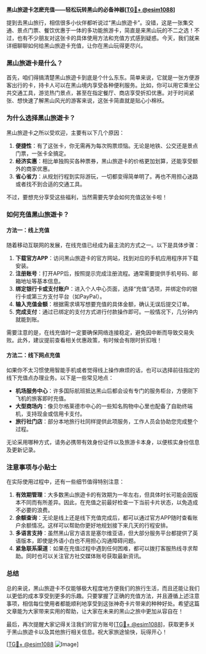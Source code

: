 **黑山旅遊卡怎麽充值——轻松玩转黑山的必备神器[[TG💪+ @esim1088](https://t.me/s/esim1088)]**

提到去黑山旅行，相信很多小伙伴都听说过“黑山旅遊卡”。没错，这是一张集交通、景点门票、餐饮优惠于一体的多功能旅游卡，简直是来黑山玩的不二之选！不过，也有不少朋友对这张卡的具体使用方法和充值方式感到疑惑。今天，我们就来详细聊聊如何给黑山旅遊卡充值，让你在黑山玩得更尽兴。

### 黑山旅遊卡是什么？

首先，咱们得搞清楚黑山旅遊卡到底是个什么东东。简单来说，它就是一张方便游客出行的卡，持卡人可以在黑山境内享受各种便利服务。比如，你可以用它乘坐公共交通工具，游览热门景点，甚至在指定餐厅、商店享受折扣优惠。对于时间紧张、想快速了解黑山风光的游客来说，这张卡简直就是贴心小棉袄。

### 为什么选择黑山旅遊卡？

黑山旅遊卡之所以受欢迎，主要有以下几个原因：

1. **便捷性**：有了这张卡，你无需再为每次购票烦恼。无论是地铁、公交还是景点门票，一张卡全搞定。
2. **经济实惠**：相比单独购买各种票券，黑山旅遊卡的价格更加划算，还能享受额外的商家优惠。
3. **省心省力**：从规划行程到实际游玩，一切都变得简单明了。再也不用担心迷路或者找不到合适的交通工具。

不过，要想充分享受这些福利，当然需要先学会如何充值这张卡啦！

### 如何充值黑山旅遊卡？

#### 方法一：线上充值

随着移动互联网的发展，在线充值已经成为最主流的方式之一。以下是具体步骤：

1. **下载官方APP**：访问黑山旅遊卡的官方网站，找到对应的手机应用程序并下载安装。
2. **注册账号**：打开APP后，按照提示完成注册流程。通常需要提供手机号码、邮箱地址等基本信息。
3. **绑定银行卡或支付账户**：进入个人中心页面，选择“充值”选项，并绑定你的银行卡或第三方支付平台（如PayPal）。
4. **输入充值金额**：根据需求填写想要充值的具体金额，确认无误后提交订单。
5. **完成支付**：通过已绑定的支付方式进行付款操作即可。一般情况下，几分钟内就能到账。

需要注意的是，在线充值时一定要确保网络连接稳定，避免因中断而导致交易失败。此外，建议提前查看相关优惠政策，有时候会有限时折扣哦！

#### 方法二：线下网点充值

如果你不太习惯使用智能手机或者觉得线上操作麻烦的话，也可以选择前往指定的线下充值点办理业务。以下是一些常见地点：

- **机场服务中心**：许多国际航班抵达黑山后都会设有专门的服务柜台，方便刚下飞机的旅客即时充值。
- **大型商场内**：像贝尔格莱德市中心的一些知名购物中心里也配备了自助终端机，支持现金或信用卡支付。
- **旅行社门店**：部分本地旅行社同样提供此项服务，工作人员会协助您完成整个过程。

无论采用哪种方式，请务必携带有效身份证件以及旅游卡本身，以便核实身份信息及更新记录。

### 注意事项与小贴士

在实际使用过程中，还有一些细节值得特别注意：

1. **有效期管理**：大多数黑山旅遊卡的有效期为一年左右，但具体时长可能会因版本不同而有所差异。因此，在充值之前最好检查一下当前卡片状态，以免造成不必要的浪费。
2. **余额查询**：无论是线上还是线下充值完成后，都可以通过官方APP随时查看账户余额情况。这样可以帮助你更好地规划接下来几天的行程安排。
3. **多语言支持**：虽然黑山官方语言是塞尔维亚语，但大部分服务平台都提供了英语版本，即使是外语小白也不用担心沟通障碍问题。
4. **紧急联系渠道**：如果在充值过程中遇到任何困难，都可以拨打客服热线寻求帮助。同时也可以关注官方社交媒体账号获取最新资讯。

### 总结

总的来说，黑山旅遊卡不仅能够极大程度地方便我们的旅行生活，而且还能让我们以更低的成本享受到更多的乐趣。只要掌握了正确的充值方法，并且遵循上述注意事项，相信每位使用者都能顺利地享受到这张神奇卡片带来的种种好处。希望这篇文章能为大家带来实用的帮助，让大家在未来的黑山之旅中更加从容自在！

最后，再次提醒大家记得关注我们的官方账号[[TG💪+ @esim1088](https://t.me/s/esim1088)]，获取更多关于黑山旅遊卡以及其他旅行相关信息。祝大家旅途愉快，玩得开心！

[[TG💪+ @esim1088](https://t.me/s/esim1088) ![Image](https://i.postimg.cc/4NQfJmqS/Snipaste-2025-05-13-00-14-12.png)]